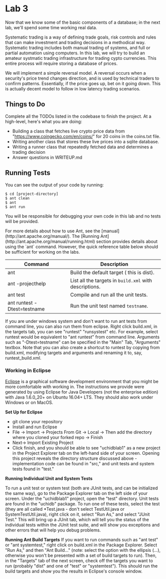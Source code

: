 # Lab 3
Now that we know some of the basic components of a database; in the next lab, we'll spend some time working real data. 

Systematic trading is a way of defining trade goals, risk controls and rules that can make investment and trading decisions in a methodical way. Systematic trading includes both manual trading of systems, and full or partial automation using computers. In this lab, we will try to build an amateur systmatic trading infrastructure for trading cypto currencies. This entire process will require storing a database of prices.

We will implement a simple reversal model. A reversal occurs when a security's price trend changes direction, and is used by technical traders to confirm patterns. Essentially, if the price goes up, bet on it going down. This is actually decent model to follow in low latency trading scenarios.

## Things to Do
Complete all the TODOs listed in the codebase to finish the project. At a high-level, here's what you are doing:
* Building a class that fetches live crypto price data from "https://www.coingecko.com/en/coins/" for 20 coins in the coins.txt file.
* Writing another class that stores these live prices into a sqlite database.
* Writing a runner class that repeatedly fetched data and determines a trading decision
* Answer questions in WRITEUP.md


## Running Tests
You can see the output of your code by running:
```
$ cd [project-directory]
$ ant clean
$ ant
$ ant run
```

You will be responsible for debugging your own code in this lab and no tests will be provided.

<p>For more details about how to use Ant,
see the [manual](http://ant.apache.org/manual/). The
[Running Ant](http://ant.apache.org/manual/running.html) section
provides details about using the `ant` command. However, the quick
reference table below should be sufficient for working on the labs.

Command | Description
--- | ---
ant|Build the default target ( this is dist).
ant -projecthelp|List all the targets in `build.xml` with descriptions.
ant test|Compile and run all the unit tests.
ant runtest -Dtest=testname|Run the unit test named `testname`.


If you are under windows system and don't want to run ant tests from command line, you can also run them from eclipse. Right click build.xml, in the targets tab, you can see "runtest" "runsystest" etc. For example, select runtest would be equivalent to "ant runtest" from command line. 
Arguments such as "-Dtest=testname" can be specified in the "Main" Tab, "Arguments" textbox. Note that you can also create a shortcut to runtest
by copying from build.xml, modifying targets and arguments and renaming it to, say, runtest_build.xml.

### Working in Eclipse 

[Eclipse](http://www.eclipse.org) is a graphical software
development environment that you might be more comfortable with working in.
The instructions we provide were generated by using Eclipse 
for Java Developers (not the enterprise edition) with Java 1.6.0_20+ on Ubuntu 
16.04+ LTS.  They should also work under Windows or on MacOS. 


**Set Up for Eclipse**
*  git clone your repository
*  Install and run Eclipse 
*  File -> Import -> Projects From Git -> Local -> Then add the directory where you cloned your forked repo -> Finish
*  Next-> Import Existing Project
*    Click finish, and you should be able to see "uchidblab1" as a new project in the Project Explorer tab on the left-hand side of your screen. Opening this project reveals the directory structure discussed above - implementation code can be found in "src," and unit tests and system tests found in "test." 

**Running Individual Unit and System Tests**

To run a unit test or system test (both are JUnit tests, and can be
initialized the same way), go to the
Package Explorer tab on the left side of your screen.  Under the "uchidblab1"
project, open the "test" directory.  Unit tests are found in the "uchidb"
package.
To run one of these tests, select the test (they are all called *Test.java -
don't select TestUtil.java or SystemTestUtil.java), right click on it, select "Run As,"
and select "JUnit Test."  This will bring up a JUnit tab, which will tell you
the status of the individual tests within the JUnit test suite, and will show you
exceptions and other errors that will help you debug problems.


**Running Ant Build Targets**
If you want to run commands such as "ant test" or "ant systemtest,"
right click on build.xml in the Package Explorer.  Select "Run As,"
and then "Ant Build..." (note: select the option with the ellipsis (...), otherwise
you won't be presented with a set of build targets to run).  Then,
in the "Targets" tab of the next screen, check off the targets you want to
run (probably "dist" and one of "test" or "systemtest").  This should
run the build targets and show you the results in Eclipse's console window.

